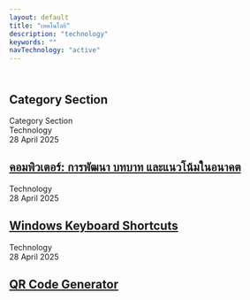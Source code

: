 ```yaml
---
layout: default
title: "เทคโนโลยี"
description: "technology"
keywords: ""
navTechnology: "active"
---
```

<section id="category-section" class="category-section section" style="padding-top:10px;">
    <div class="container section-title" data-aos="fade-up">
        <h2>Category Section</h2>
        <div><span class="description-title">Category Section</span></div>
    </div>
    <div class="container" data-aos="fade-up" data-aos-delay="100">
        <div class="row gy-4 mb-4">
            <div class="col-lg-4">
                <article class="featured-post">
                    <div class="post-img">
                        <img src="https://cdn.pixabay.com/photo/2019/04/26/07/13/laptop-4156928_1280.png" alt="" class="img-fluid" loading="lazy">
                    </div>
                    <div class="post-content">
                        <div class="category-meta">
                            <span class="post-category">Technology</span>
                            <div class="author-meta">
                                <span class="post-date">28 April 2025</span>
                            </div>
                        </div>
                        <h2 class="title">
                            <a href="/technology/computer">คอมพิวเตอร์: การพัฒนา บทบาท และแนวโน้มในอนาคต</a>
                        </h2>
                    </div>
                </article>
            </div>
            <div class="col-lg-4">
                <article class="featured-post">
                    <div class="post-img">
                        <img src="https://cdn.pixabay.com/photo/2013/02/12/09/07/microsoft-80658_1280.png" alt="" class="img-fluid" loading="lazy">
                    </div>
                    <div class="post-content">
                        <div class="category-meta">
                            <span class="post-category">Technology</span>
                            <div class="author-meta">
                                <span class="post-date">28 April 2025</span>
                            </div>
                        </div>
                        <h2 class="title">
                            <a href="/technology/keyboard-shortcuts">Windows Keyboard Shortcuts</a>
                        </h2>
                    </div>
                </article>
            </div>
            <div class="col-lg-4">
                <article class="featured-post">
                    <div class="post-img">
                        <img src="https://cdn.pixabay.com/photo/2020/07/18/13/53/alipay-5417264_1280.jpg" alt="" class="img-fluid" loading="lazy">
                    </div>
                    <div class="post-content">
                        <div class="category-meta">
                            <span class="post-category">Technology</span>
                            <div class="author-meta">
                                <span class="post-date">28 April 2025</span>
                            </div>
                        </div>
                        <h2 class="title">
                            <a href="/technology/qr-code-generator">QR Code Generator</a>
                        </h2>
                    </div>
                </article>
            </div>
        </div>
        <!-- List Posts -->
        <div class="row">
            <!-- <div class="col-xl-4 col-lg-6">
                <article class="list-post">
                    <div class="post-img">
                        <img src="https://cdn.pixabay.com/photo/2013/02/12/09/07/microsoft-80658_1280.png" alt="" class="img-fluid" loading="lazy">
                    </div>
                    <div class="post-content">
                        <div class="category-meta">
                            <span class="post-category">Technology</span>
                        </div>
                        <h3 class="title">
                            <a href="/technology/keyboard-shortcuts">🔑 รวมคีย์ลัดของระบบปฏิบัติการ Windows</a>
                        </h3>
                        <div class="post-meta">
                            <span class="post-date">25 April 2025</span>
                        </div>
                    </div>
                </article>
            </div> -->
        </div>
    </div>
</section>
<!-- /Category Section Section -->